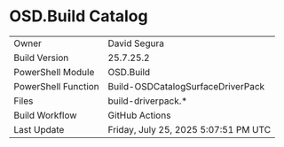 ﻿# OSD.Build Catalog

| | |
|-|-|
| Owner | David Segura |
| Build Version | 25.7.25.2 |
| PowerShell Module | OSD.Build |
| PowerShell Function | Build-OSDCatalogSurfaceDriverPack |
| Files | build-driverpack.* |
| Build Workflow | GitHub Actions |
| Last Update | Friday, July 25, 2025 5:07:51 PM UTC |
